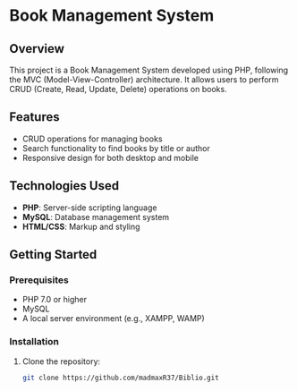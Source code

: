 # Book Management System

## Overview
This project is a Book Management System developed using PHP, following the MVC (Model-View-Controller) architecture. It allows users to perform CRUD (Create, Read, Update, Delete) operations on books.

## Features
- CRUD operations for managing books
- Search functionality to find books by title or author
- Responsive design for both desktop and mobile

## Technologies Used
- **PHP**: Server-side scripting language
- **MySQL**: Database management system
- **HTML/CSS**: Markup and styling

## Getting Started

### Prerequisites
- PHP 7.0 or higher
- MySQL
- A local server environment (e.g., XAMPP, WAMP)

### Installation

1. Clone the repository:
   ```bash
   git clone https://github.com/madmaxR37/Biblio.git
